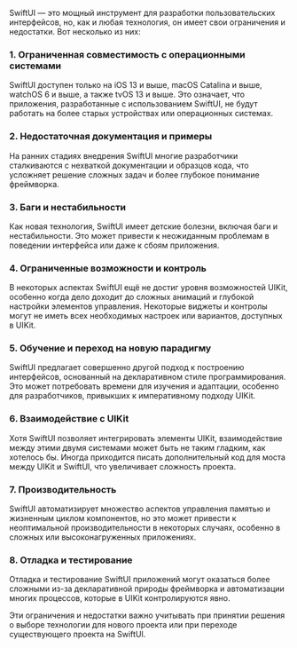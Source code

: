 SwiftUI — это мощный инструмент для разработки пользовательских интерфейсов, но, как и любая технология, он имеет свои ограничения и недостатки. Вот несколько из них:

### 1. **Ограниченная совместимость с операционными системами**
SwiftUI доступен только на iOS 13 и выше, macOS Catalina и выше, watchOS 6 и выше, а также tvOS 13 и выше. Это означает, что приложения, разработанные с использованием SwiftUI, не будут работать на более старых устройствах или операционных системах.

### 2. **Недостаточная документация и примеры**
На ранних стадиях внедрения SwiftUI многие разработчики сталкиваются с нехваткой документации и образцов кода, что усложняет решение сложных задач и более глубокое понимание фреймворка.

### 3. **Баги и нестабильности**
Как новая технология, SwiftUI имеет детские болезни, включая баги и нестабильности. Это может привести к неожиданным проблемам в поведении интерфейса или даже к сбоям приложения.

### 4. **Ограниченные возможности и контроль**
В некоторых аспектах SwiftUI ещё не достиг уровня возможностей UIKit, особенно когда дело доходит до сложных анимаций и глубокой настройки элементов управления. Некоторые виджеты и контролы могут не иметь всех необходимых настроек или вариантов, доступных в UIKit.

### 5. **Обучение и переход на новую парадигму**
SwiftUI предлагает совершенно другой подход к построению интерфейсов, основанный на декларативном стиле программирования. Это может потребовать времени для изучения и адаптации, особенно для разработчиков, привыкших к императивному подходу UIKit.

### 6. **Взаимодействие с UIKit**
Хотя SwiftUI позволяет интегрировать элементы UIKit, взаимодействие между этими двумя системами может быть не таким гладким, как хотелось бы. Иногда приходится писать дополнительный код для моста между UIKit и SwiftUI, что увеличивает сложность проекта.

### 7. **Производительность**
SwiftUI автоматизирует множество аспектов управления памятью и жизненным циклом компонентов, но это может привести к неоптимальной производительности в некоторых случаях, особенно в сложных или высоконагруженных приложениях.

### 8. **Отладка и тестирование**
Отладка и тестирование SwiftUI приложений могут оказаться более сложными из-за декларативной природы фреймворка и автоматизации многих процессов, которые в UIKit контролируются явно.

Эти ограничения и недостатки важно учитывать при принятии решения о выборе технологии для нового проекта или при переходе существующего проекта на SwiftUI.